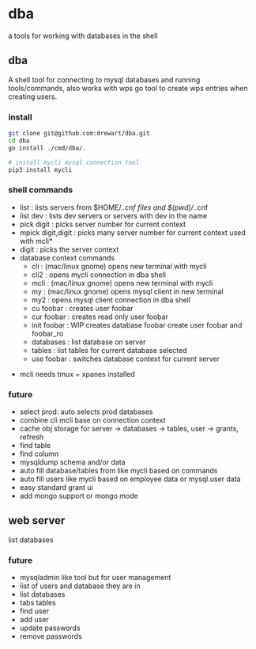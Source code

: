# dba 

a tools for working with databases in the shell

## dba

A shell tool for connecting to mysql databases and running tools/commands, also works with wps go tool to create wps entries when creating users.

### install

```bash
git clone git@github.com:drewart/dba.git
cd dba
go install ./cmd/dba/.

# install mycli mysql connection tool
pip3 install mycli
```

### shell commands

 - list : lists servers from $HOME/.*.cnf files and $(pwd)/.*.cnf
 - list dev : lists dev servers or servers with dev in the name
 - pick digit : picks server number for current context
 - mpick digit,digit : picks many server number for current context used with mcli*
 - digit : picks the server context 
 - database context commands
   - cli : (mac/linux gnome) opens new terminal with mycli
   - cli2 : opens mycli connection in dba shell
   - mcli : (mac/linux gnome) opens new terminal with mycli
   - my :  (mac/linux gnome) opens mysql client in new terminal
   - my2 : opens mysql client connection in dba shell
   - cu foobar : creates user foobar
   - cur foobar : creates read only user foobar
   - init foobar : WIP creates database foobar create user foobar and foobar_ro
   - databases : list database on server
   - tables : list tables for current database selected
   - use foobar : switches database context for current server

* mcli needs tmux + xpanes installed

### future

 - select prod: auto selects prod databases
 - combine cli mcli base on connection context
 - cache obj storage for server -> databases -> tables, user -> grants, refresh
 - find table
 - find column
 - mysqldump schema and/or data
 - auto fill database/tables from like mycli based on commands 
 - auto fill users like mycli based on employee data or mysql.user data
 - easy standard grant ui
 - add mongo support or mongo mode

 ## web server

 list databases

 
### future 
   
- mysqladmin like tool but for user management
- list of users and database they are in
- list databases 
- tabs tables
- find user 
- add user
- update passwords
- remove passwords